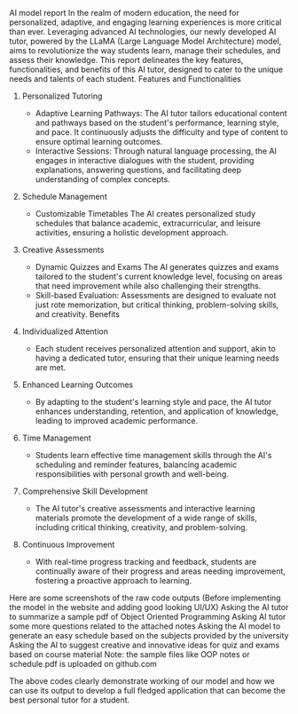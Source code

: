 AI model report
In the realm of modern education, the need for personalized, adaptive, and engaging learning experiences is more critical than ever. Leveraging advanced AI technologies, our newly developed AI tutor, powered by the LLaMA (Large Language Model Architecture) model, aims to revolutionize the way students learn, manage their schedules, and assess their knowledge. This report delineates the key features, functionalities, and benefits of this AI tutor, designed to cater to the unique needs and talents of each student.
Features and Functionalities
1. Personalized Tutoring
    - Adaptive Learning Pathways: The AI tutor tailors educational content and pathways based on the student's performance, learning style, and pace. It continuously adjusts the difficulty and type of content to ensure optimal learning outcomes.
    - Interactive Sessions: Through natural language processing, the AI engages in interactive dialogues with the student, providing explanations, answering questions, and facilitating deep understanding of complex concepts.

2. Schedule Management
    - Customizable Timetables The AI creates personalized study schedules that balance academic, extracurricular, and leisure activities, ensuring a holistic development approach.

3. Creative Assessments
    - Dynamic Quizzes and Exams The AI generates quizzes and exams tailored to the student's current knowledge level, focusing on areas that need improvement while also challenging their strengths.
    - Skill-based Evaluation: Assessments are designed to evaluate not just rote memorization, but critical thinking, problem-solving skills, and creativity.
Benefits
1. Individualized Attention
    - Each student receives personalized attention and support, akin to having a dedicated tutor, ensuring that their unique learning needs are met.

2. Enhanced Learning Outcomes
    - By adapting to the student's learning style and pace, the AI tutor enhances understanding, retention, and application of knowledge, leading to improved academic performance.

3. Time Management
    - Students learn effective time management skills through the AI's scheduling and reminder features, balancing academic responsibilities with personal growth and well-being.

4. Comprehensive Skill Development
    - The AI tutor's creative assessments and interactive learning materials promote the development of a wide range of skills, including critical thinking, creativity, and problem-solving.

5. Continuous Improvement
    - With real-time progress tracking and feedback, students are continually aware of their progress and areas needing improvement, fostering a proactive approach to learning.


Here are some screenshots of the raw code outputs (Before implementing the model in the website and adding good looking UI/UX)
Asking the AI tutor to summarize a sample pdf of Object Oriented Programming
Asking AI tutor some more questions related to the attached notes
Asking the AI model to generate an easy schedule based on the subjects provided by the university
Asking the AI to suggest creative and innovative ideas for quiz and exams based on course material
Note: the sample files like OOP notes or schedule.pdf is uploaded on github.com

The above codes clearly demonstrate working of our model and how we can use its output to develop a full fledged application that can become the best personal tutor for a student.
